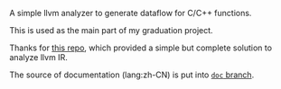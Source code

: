 
A simple llvm analyzer to generate dataflow for C/C++ functions.

This is used as the main part of my graduation project.

Thanks for [this repo](https://github.com/k3ut0i/llvm-dataflow-graphs), which provided a simple but complete solution to analyze llvm IR.

The source of documentation (lang:zh-CN) is put into [`doc` branch](https://github.com/sgqy/dataflow-analyzer/tree/doc).

